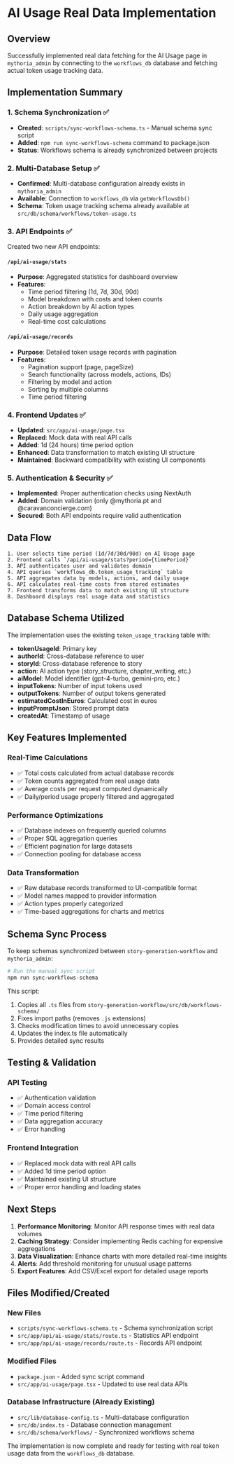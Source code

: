 # AI Usage Real Data Implementation

## Overview
Successfully implemented real data fetching for the AI Usage page in `mythoria_admin` by connecting to the `workflows_db` database and fetching actual token usage tracking data.

## Implementation Summary

### 1. Schema Synchronization ✅
- **Created**: `scripts/sync-workflows-schema.ts` - Manual schema sync script
- **Added**: `npm run sync-workflows-schema` command to package.json
- **Status**: Workflows schema is already synchronized between projects

### 2. Multi-Database Setup ✅
- **Confirmed**: Multi-database configuration already exists in `mythoria_admin`
- **Available**: Connection to `workflows_db` via `getWorkflowsDb()`
- **Schema**: Token usage tracking schema already available at `src/db/schema/workflows/token-usage.ts`

### 3. API Endpoints ✅
Created two new API endpoints:

#### `/api/ai-usage/stats` 
- **Purpose**: Aggregated statistics for dashboard overview
- **Features**:
  - Time period filtering (1d, 7d, 30d, 90d)
  - Model breakdown with costs and token counts
  - Action breakdown by AI action types
  - Daily usage aggregation
  - Real-time cost calculations

#### `/api/ai-usage/records`
- **Purpose**: Detailed token usage records with pagination
- **Features**:
  - Pagination support (page, pageSize)
  - Search functionality (across models, actions, IDs)
  - Filtering by model and action
  - Sorting by multiple columns
  - Time period filtering

### 4. Frontend Updates ✅
- **Updated**: `src/app/ai-usage/page.tsx`
- **Replaced**: Mock data with real API calls
- **Added**: 1d (24 hours) time period option
- **Enhanced**: Data transformation to match existing UI structure
- **Maintained**: Backward compatibility with existing UI components

### 5. Authentication & Security ✅
- **Implemented**: Proper authentication checks using NextAuth
- **Added**: Domain validation (only @mythoria.pt and @caravanconcierge.com)
- **Secured**: Both API endpoints require valid authentication

## Data Flow

```
1. User selects time period (1d/7d/30d/90d) on AI Usage page
2. Frontend calls `/api/ai-usage/stats?period={timePeriod}`
3. API authenticates user and validates domain
4. API queries `workflows_db.token_usage_tracking` table
5. API aggregates data by models, actions, and daily usage
6. API calculates real-time costs from stored estimates
7. Frontend transforms data to match existing UI structure
8. Dashboard displays real usage data and statistics
```

## Database Schema Utilized

The implementation uses the existing `token_usage_tracking` table with:
- **tokenUsageId**: Primary key
- **authorId**: Cross-database reference to user
- **storyId**: Cross-database reference to story
- **action**: AI action type (story_structure, chapter_writing, etc.)
- **aiModel**: Model identifier (gpt-4-turbo, gemini-pro, etc.)
- **inputTokens**: Number of input tokens used
- **outputTokens**: Number of output tokens generated
- **estimatedCostInEuros**: Calculated cost in euros
- **inputPromptJson**: Stored prompt data
- **createdAt**: Timestamp of usage

## Key Features Implemented

### Real-Time Calculations
- ✅ Total costs calculated from actual database records
- ✅ Token counts aggregated from real usage data
- ✅ Average costs per request computed dynamically
- ✅ Daily/period usage properly filtered and aggregated

### Performance Optimizations
- ✅ Database indexes on frequently queried columns
- ✅ Proper SQL aggregation queries
- ✅ Efficient pagination for large datasets
- ✅ Connection pooling for database access

### Data Transformation
- ✅ Raw database records transformed to UI-compatible format
- ✅ Model names mapped to provider information
- ✅ Action types properly categorized
- ✅ Time-based aggregations for charts and metrics

## Schema Sync Process

To keep schemas synchronized between `story-generation-workflow` and `mythoria_admin`:

```powershell
# Run the manual sync script
npm run sync-workflows-schema
```

This script:
1. Copies all `.ts` files from `story-generation-workflow/src/db/workflows-schema/`
2. Fixes import paths (removes `.js` extensions)
3. Checks modification times to avoid unnecessary copies
4. Updates the index.ts file automatically
5. Provides detailed sync results

## Testing & Validation

### API Testing
- ✅ Authentication validation
- ✅ Domain access control
- ✅ Time period filtering
- ✅ Data aggregation accuracy
- ✅ Error handling

### Frontend Integration
- ✅ Replaced mock data with real API calls
- ✅ Added 1d time period option
- ✅ Maintained existing UI structure
- ✅ Proper error handling and loading states

## Next Steps

1. **Performance Monitoring**: Monitor API response times with real data volumes
2. **Caching Strategy**: Consider implementing Redis caching for expensive aggregations
3. **Data Visualization**: Enhance charts with more detailed real-time insights
4. **Alerts**: Add threshold monitoring for unusual usage patterns
5. **Export Features**: Add CSV/Excel export for detailed usage reports

## Files Modified/Created

### New Files
- `scripts/sync-workflows-schema.ts` - Schema synchronization script
- `src/app/api/ai-usage/stats/route.ts` - Statistics API endpoint
- `src/app/api/ai-usage/records/route.ts` - Records API endpoint

### Modified Files
- `package.json` - Added sync script command
- `src/app/ai-usage/page.tsx` - Updated to use real data APIs

### Database Infrastructure (Already Existing)
- `src/lib/database-config.ts` - Multi-database configuration
- `src/db/index.ts` - Database connection management
- `src/db/schema/workflows/` - Synchronized workflows schema

The implementation is now complete and ready for testing with real token usage data from the `workflows_db` database.
